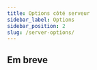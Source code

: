 ```yaml
---
title: Options côté serveur
sidebar_label: Options
sidebar_position: 2
slug: /server-options/
---
```


## Em breve

<!-- ## Options du serveur Socket.IO {#socketio-server-options}

### `path` {#path}

Valeur par défaut : `/socket.io/`

Il s'agit du chemin qui est capturé côté serveur.

:::caution

Les valeurs côté serveur et côté client doivent correspondre (sauf si vous utilisez un proxy effectuant une réécriture de chemin entre les deux).

:::

*Server*

```js
import { createServer } from "http";
import { Server } from "socket.io";

const httpServer = createServer();
const io = new Server(httpServer, {
  path: "/my-custom-path/"
});
```

*Client*

```js
import { io } from "socket.io-client";

const socket = io("https://example.com", {
  path: "/my-custom-path/"
});
```

### `serveClient` {#serveclient}

Valeur par défaut : `true`

Détermine si les fichiers client sont servis. Le cas échéant, les fichiers client seront servis à l'emplacement suivant :

- `<url>/socket.io/socket.io.js`
- `<url>/socket.io/socket.io.min.js`
- `<url>/socket.io/socket.io.msgpack.min.js`

Ainsi que les cartographies de code source (source maps) associées.

Plus d'informations [ici](categories/03-Client/client-installation.md#standalone-build).

### `adapter` {#adapter}

Valeur par défaut : `require("socket.io-adapter")` (*adapter* basé en mémoire, dont le code source se trouve [ici](https://github.com/socketio/socket.io-adapter/))

L'[*adapter*](categories/08-Miscellaneous/glossary.md#adapter) à utiliser.

Exemple avec l'[*adapter* Redis](categories/05-Adapters/adapter-redis.md):

```js
import { Server } from "socket.io";
import { createAdapter } from "@socket.io/redis-adapter";
import { createClient } from "redis";

const pubClient = createClient({ host: "localhost", port: 6379 });
const subClient = pubClient.duplicate();

const io = new Server({
  adapter: createAdapter(pubClient, subClient)
});

io.listen(3000);
```

### `parser` {#parser}

Valeur par défaut : `require("socket.io-parser")`

Le *parser* utilisé pour sérialiser/désérialiser les messages. Veuillez consulter la documentation [ici](categories/06-Advanced/custom-parser.md).

### `connectTimeout` {#connecttimeout}

Valeur par défaut : `45000`

Le nombre de millisecondes avant de déconnecter un client qui n'a pas réussi à rejoindre un *namespace*.

## Options du serveur Engine.IO sous-jacent {#low-level-engine-options}

### `pingTimeout` {#pingtimeout}

Valeur par défaut : `20000`

Cette valeur est utilisée dans le mécanisme de ping/pong, qui vérifie périodiquement si la connexion est toujours active entre le serveur et le client.

Le serveur envoie un ping, et si le client ne répond pas par un pong dans les `pingTimeout` millisecondes, le serveur considère que la connexion est fermée.

De même, si le client ne reçoit pas de ping du serveur dans les `pingInterval + pingTimeout` millisecondes, il considère également que la connexion est fermée.

Dans les deux cas, la raison de la déconnexion sera : `ping timeout`

```js
socket.on("disconnect", (reason) => {
  console.log(reason); // "ping timeout"
});
```

Remarque : la valeur par défaut peut être un peu faible si vous devez envoyer de gros fichiers dans votre application. Veuillez l'augmenter si c'est le cas :

```js
const io = new Server(httpServer, {
  pingTimeout: 30000
});
```

### `pingInterval` {#pinginterval}

Valeur par défaut : `25000`

Voir [ci-dessus](#pingtimeout).

### `upgradeTimeout` {#upgradetimeout}

Valeur par défaut : `10000`

Il s'agit du délai en millisecondes avant l'annulation d'une mise à niveau de transport inachevée.

### `maxHttpBufferSize` {#maxhttpbuffersize}

Valeur par défaut : `1e6` (1 MB)

Définit le nombre d'octets qu'un seul message peut contenir, avant de fermer la connexion. Vous pouvez augmenter ou diminuer cette valeur selon vos besoins :

```js
const io = new Server(httpServer, {
  maxHttpBufferSize: 1e8
});
```

Cela correspond à l'option [maxPayload](https://github.com/websockets/ws/blob/master/doc/ws.md#new-websocketserveroptions-callback) du module `ws`.

### `allowRequest` {#allowrequest}

Default: `-`

Une fonction qui reçoit une poignée de main ou une demande de mise à niveau comme premier paramètre, et peut décider de continuer ou non.

Exemple :

```js
const io = new Server(httpServer, {
  allowRequest: (req, callback) => {
    const isOriginValid = check(req);
    callback(null, isOriginValid);
  }
});
```

### `transports` {#transports}

Valeur par défaut : `["polling", "websocket"]`

Les transports de bas niveau autorisés côté serveur.

Voir aussi : [`transports`](client-options.md#transports) côté client

### `allowUpgrades` {#allowupgrades}

Valeur par défaut : `true`

Indique s'il faut autoriser les mises à niveau de transport (de HTTP long-polling vers WebSocket par exemple).

### `perMessageDeflate` {#permessagedeflate}

<details className="changelog">
    <summary>History</summary>

| Version | Changes |
| ------- | ------- |
| v3.0.0 | L'extension "permessage-deflate" est maintenant désactivée par défaut. |
| v1.4.0 | Première implémentation. |

</details>

Valeur par défaut : `false`

Indique s'il faut activer [l'extension "permessage-deflate"](https://tools.ietf.org/html/draft-ietf-hybi-permessage-compression-19) pour le transport WebSocket. Cette extension est connue pour ajouter une surcharge importante en termes de performances et de consommation de mémoire, nous suggérons donc de ne l'activer que si elle est vraiment nécessaire.

Veuillez noter que si `perMessageDeflate` est désactivé (la valeur par défaut), le drapeau de compression utilisé lors de l'émission (`socket.compress(true).emit(...)`) sera ignoré lorsque la connexion est établie avec WebSockets, car l'extension "permessage-deflate" ne peut pas être activée pour un message spécifique.

Toutes les options du module [`ws`](https://github.com/websockets/ws/blob/master/README.md#websocket-compression) sont supportées :

```js
const io = new Server(httpServer, {
  perMessageDeflate: {
    threshold: 2048, // 1024 par défaut

    zlibDeflateOptions: {
      chunkSize: 8 * 1024, // 16 * 1024 par défaut
    },

    zlibInflateOptions: {
      windowBits: 14, // 15 par défaut
      memLevel: 7, // 8 par défaut
    },

    clientNoContextTakeover: true, // valeur négociée lors de l'initialisation de la connexion client-serveur
    serverNoContextTakeover: true, // valeur négociée lors de l'initialisation de la connexion client-serveur
    serverMaxWindowBits: 10, // valeur négociée lors de l'initialisation de la connexion client-serveur

    concurrencyLimit: 20, // 10 par défaut
  }
});
```

### `httpCompression` {#httpcompression}

*Ajouté en v1.4.0*

Valeur par défaut : `true`

Indique s'il faut activer la compression pour le transport HTTP long-polling.

Veuillez noter que si la compression est désactivée, le drapeau de compression utilisé lors de l'émission (`socket.compress(true).emit(...)`) sera ignoré lorsque la connexion est établie avec le transport HTTP long-polling.

L'ensemble des options du module Node.js [`zlib`](https://nodejs.org/api/zlib.html#zlib_class_options) est supporté.

Exemple :

```js
const io = new Server(httpServer, {
  httpCompression: {
    // options du serveur Engine.IO
    threshold: 2048, // 1024 par défaut

    // option du module Node.js zlib
    chunkSize: 8 * 1024, // 16 * 1024 par défaut
    windowBits: 14, // 15 par défaut
    memLevel: 7, // 8 par défaut
  }
});
```

### `wsEngine` {#wsengine}

Valeur par défaut : `require("ws").Server` (le code source se trouve [ici](https://github.com/websockets/ws))

L'implémentation du serveur WebSocket à utiliser. Veuillez consulter la documentation [ici](categories/02-Server/server-installation.md#other-websocket-server-implementations).

Exemple :

```js
const io = new Server(httpServer, {
  wsEngine: require("eiows").Server
});
```

### `cors` {#cors}

Valeur par défaut : `-`

La liste des options qui sera transmise au module [`cors`](https://www.npmjs.com/package/cors). Plus d'informations [ici](categories/02-Server/handling-cors.md).

Exemple :

```js
const io = new Server(httpServer, {
  cors: {
    origin: ["https://example.com", "https://dev.example.com"],
    allowedHeaders: ["my-custom-header"],
    credentials: true
  }
});
```

### `cookie` {#cookie}

Valeur par défaut : `-`

La liste des options qui sera transmise au module [`cookie`](https://github.com/jshttp/cookie/). Options disponibles :

- `domain`
- `encode`
- `expires`
- `httpOnly`
- `maxAge`
- `path`
- `sameSite`
- `secure`

Exemple :

```js
import { Server } from "socket.io";

const io = new Server(httpServer, {
  cookie: {
    name: "my-cookie",
    httpOnly: true,
    sameSite: "strict",
    maxAge: 86400
  }
});
```

:::info

Depuis Socket.IO v3, il n'y a plus de cookie envoyé par défaut ([référence](categories/07-Migrations/migrating-from-2-to-3.md#no-more-cookie-by-default)).

:::

### `allowEIO3` {#alloweio3}

Valeur par défaut : `false`

Indique s'il faut activer la compatibilité avec les clients Socket.IO v2.

Voir aussi : [Migration de 2.x vers 3.0](categories/07-Migrations/migrating-from-2-to-3.md#how-to-upgrade-an-existing-production-deployment)

Exemple :

```js
const io = new Server(httpServer, {
  allowEIO3: true // false par défaut
});
``` -->
